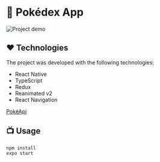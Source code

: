 # :iphone: Pokédex App

![Project demo](https://media1.giphy.com/media/LrBmnJk26UJ2JbNM5r/giphy.gif)

## :heart: Technologies

The project was developed with the following technologies:

* React Native
* TypeScript
* Redux
* Reanimated v2
* React Navigation

[PokéApi](https://pokeapi.co/)

## :tv: Usage

```bash
npm install
expo start
```
